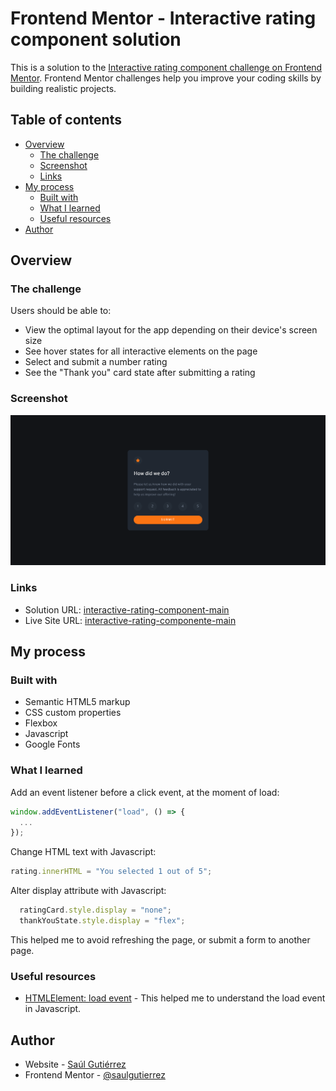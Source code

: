 # Frontend Mentor - Interactive rating component solution

This is a solution to the [Interactive rating component challenge on Frontend Mentor](https://www.frontendmentor.io/challenges/interactive-rating-component-koxpeBUmI). Frontend Mentor challenges help you improve your coding skills by building realistic projects. 

## Table of contents

- [Overview](#overview)
  - [The challenge](#the-challenge)
  - [Screenshot](#screenshot)
  - [Links](#links)
- [My process](#my-process)
  - [Built with](#built-with)
  - [What I learned](#what-i-learned)
  - [Useful resources](#useful-resources)
- [Author](#author)

## Overview

### The challenge

Users should be able to:

- View the optimal layout for the app depending on their device's screen size
- See hover states for all interactive elements on the page
- Select and submit a number rating
- See the "Thank you" card state after submitting a rating

### Screenshot

![](./screenshot.png)

### Links

- Solution URL: [interactive-rating-component-main](https://github.com/saulgutierrez/interactive-rating-component-main)
- Live Site URL: [interactive-rating-componente-main](https://deluxe-bublanina-ec7435.netlify.app/)

## My process

### Built with

- Semantic HTML5 markup
- CSS custom properties
- Flexbox
- Javascript
- Google Fonts

### What I learned

Add an event listener before a click event, at the moment of load:

```js
window.addEventListener("load", () => {
  ...
});
```

Change HTML text with Javascript:

```js
rating.innerHTML = "You selected 1 out of 5";
```

Alter display attribute with Javascript:
```js
  ratingCard.style.display = "none";
  thankYouState.style.display = "flex";
```

This helped me to avoid refreshing the page, or submit a form to another page.

### Useful resources

- [HTMLElement: load event](https://developer.mozilla.org/en-US/docs/Web/API/HTMLElement/load_event) - This helped me to understand the load event in Javascript.

## Author

- Website - [Saúl Gutiérrez](https://sauladai.netlify.app/)
- Frontend Mentor - [@saulgutierrez](https://www.frontendmentor.io/profile/saulgutierrez)